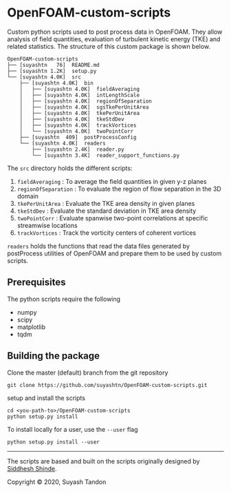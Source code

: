 # OpenFOAM-custom-scripts

Custom python scripts used to post process data in OpenFOAM. They allow analysis of field quantities, evaluation of turbulent kinetic energy (TKE) and related statistics. The structure of this custom package is shown below.
```
OpenFOAM-custom-scripts
├── [suyashtn   76]  README.md
├── [suyashtn 1.2K]  setup.py
└── [suyashtn 4.0K]  src
    ├── [suyashtn 4.0K]  bin
    │   ├── [suyashtn 4.0K]  fieldAveraging
    │   ├── [suyashtn 4.0K]  intLengthScale
    │   ├── [suyashtn 4.0K]  regionOfSeparation
    │   ├── [suyashtn 4.0K]  sgsTkePerUnitArea
    │   ├── [suyashtn 4.0K]  tkePerUnitArea
    │   ├── [suyashtn 4.0K]  tkeStdDev
    │   ├── [suyashtn 4.0K]  trackVortices
    │   └── [suyashtn 4.0K]  twoPointCorr
    ├── [suyashtn  409]  postProcessConfig
    └── [suyashtn 4.0K]  readers
        ├── [suyashtn 2.4K]  reader.py
        └── [suyashtn 3.4K]  reader_support_functions.py

```
The `src` directory holds the different scripts:
1. `fieldAveraging`     : To average the field quantities in given y-z planes
2. `regionOfSeparation` : To evaluate the region of flow separation in the 3D domain
3. `tkePerUnitArea`     : Evaluate the TKE area density in given planes
4. `tkeStdDev`          : Evaluate the standard deviation in TKE area density
5. `twoPointCorr`       : Evaluate spanwise two-point correlations at specific streamwise locations
6. `trackVortices`      : Track the vorticity centers of coherent vortices

`readers` holds the functions that read the data files generated by postProcess utilities of OpenFOAM and prepare them to be used by custom scripts.

## Prerequisites
The python scripts require the following
* numpy
* scipy
* matplotlib
* tqdm

## Building the package
Clone the master (default) branch from the git repository
```
git clone https://github.com/suyashtn/OpenFOAM-custom-scripts.git
```
setup and install the scripts
```
cd <you-path-to>/OpenFOAM-custom-scripts
python setup.py install
```

To install locally for a user, use the `--user` flag
```
python setup.py install --user
```
---
The scripts are based and built on the scripts originally designed by [Siddhesh Shinde](https://github.com/sidShinde/my-postprocess.git).

Copyright © 2020, Suyash Tandon
